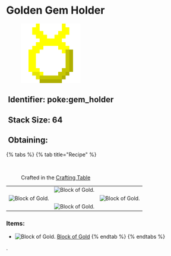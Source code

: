 # Golden Gem Holder

<figure><img src="https://github.com/ItsMePok/PFE/blob/wikiAssets/wikiMain/golden_holder.png?raw=true" alt=""><figcaption></figcaption></figure>

## <img src="https://minecraft.wiki/images/Name_Tag_JE2_BE2.png?cbdc1" alt="" data-size="line"> Identifier: poke:gem\_holder <a href="#identifier" id="identifier"></a>

## <img src="https://minecraft.wiki/images/Light_Gray_Bundle_JE1_BE1.png?b552e" alt="" data-size="line"> Stack Size: 64

## <img src="https://minecraft.wiki/images/thumb/Crafting_Table_JE4_BE3.png/150px-Crafting_Table_JE4_BE3.png?5767f" alt="" data-size="line"> Obtaining:

{% tabs %}
{% tab title="Recipe" %}
<figure><img src="https://minecraft.wiki/images/thumb/Crafting_Table_JE4_BE3.png/150px-Crafting_Table_JE4_BE3.png?5767f" alt=""><figcaption><p>Crafted in the <a href="https://minecraft.wiki/w/Crafting_Table">Crafting Table</a></p></figcaption></figure>

|                                                                                                                        |                                                                                                                        |                                                                                                                        |
| :--------------------------------------------------------------------------------------------------------------------: | :--------------------------------------------------------------------------------------------------------------------: | ---------------------------------------------------------------------------------------------------------------------- |
|                                                                                                                        | ![Block of Gold.](https://minecraft.wiki/images/thumb/Block_of_Gold_JE6_BE3.png/150px-Block_of_Gold_JE6_BE3.png?09478) |                                                                                                                        |
| ![Block of Gold.](https://minecraft.wiki/images/thumb/Block_of_Gold_JE6_BE3.png/150px-Block_of_Gold_JE6_BE3.png?09478) |                                                                                                                        | ![Block of Gold.](https://minecraft.wiki/images/thumb/Block_of_Gold_JE6_BE3.png/150px-Block_of_Gold_JE6_BE3.png?09478) |
|                                                                                                                        | ![Block of Gold.](https://minecraft.wiki/images/thumb/Block_of_Gold_JE6_BE3.png/150px-Block_of_Gold_JE6_BE3.png?09478) |                                                                                                                        |

### Items:

* <img src="https://minecraft.wiki/images/thumb/Block_of_Gold_JE6_BE3.png/150px-Block_of_Gold_JE6_BE3.png?09478" alt="Block of Gold." data-size="line"> [Block of Gold](https://minecraft.wiki/w/Block_of_Gold)
{% endtab %}
{% endtabs %}

.
